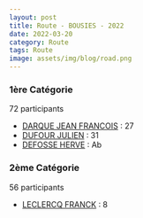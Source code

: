 ```yaml
---
layout: post
title: Route - BOUSIES - 2022
date: 2022-03-20
category: Route
tags: Route
image: assets/img/blog/road.png
---
```


### 1ère Catégorie
72 participants
- [DARQUE JEAN FRANCOIS](https://teamspecializedlille.cc/coureurs/darquejeanfrancois) : 27
- [DUFOUR JULIEN](https://teamspecializedlille.cc/coureurs/dufourjulien) : 31
- [DEFOSSE HERVE](https://teamspecializedlille.cc/coureurs/defosseherve) : Ab

### 2ème Catégorie
56 participants
- [LECLERCQ FRANCK](https://teamspecializedlille.cc/coureurs/leclercqfranck) : 8
